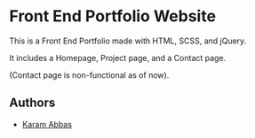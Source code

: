 # Front End Portfolio Website

This is a Front End Portfolio made with HTML, SCSS, and jQuery.

It includes a Homepage, Project page, and a Contact page.

(Contact page is non-functional as of now).
## Authors

- [Karam Abbas](https://www.github.com/Karam-08)
